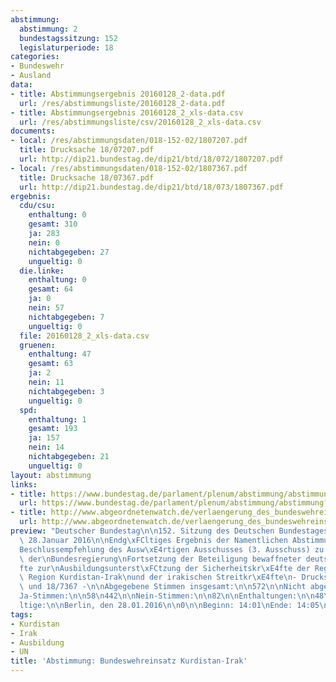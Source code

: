 ```yaml
---
abstimmung:
  abstimmung: 2
  bundestagssitzung: 152
  legislaturperiode: 18
categories:
- Bundeswehr
- Ausland
data:
- title: Abstimmungsergebnis 20160128_2-data.pdf
  url: /res/abstimmungsliste/20160128_2-data.pdf
- title: Abstimmungsergebnis 20160128_2_xls-data.csv
  url: /res/abstimmungsliste/csv/20160128_2_xls-data.csv
documents:
- local: /res/abstimmungsdaten/018-152-02/1807207.pdf
  title: Drucksache 18/07207.pdf
  url: http://dip21.bundestag.de/dip21/btd/18/072/1807207.pdf
- local: /res/abstimmungsdaten/018-152-02/1807367.pdf
  title: Drucksache 18/07367.pdf
  url: http://dip21.bundestag.de/dip21/btd/18/073/1807367.pdf
ergebnis:
  cdu/csu:
    enthaltung: 0
    gesamt: 310
    ja: 283
    nein: 0
    nichtabgegeben: 27
    ungueltig: 0
  die.linke:
    enthaltung: 0
    gesamt: 64
    ja: 0
    nein: 57
    nichtabgegeben: 7
    ungueltig: 0
  file: 20160128_2_xls-data.csv
  gruenen:
    enthaltung: 47
    gesamt: 63
    ja: 2
    nein: 11
    nichtabgegeben: 3
    ungueltig: 0
  spd:
    enthaltung: 1
    gesamt: 193
    ja: 157
    nein: 14
    nichtabgegeben: 21
    ungueltig: 0
layout: abstimmung
links:
- title: https://www.bundestag.de/parlament/plenum/abstimmung/abstimmung?id=383
  url: https://www.bundestag.de/parlament/plenum/abstimmung/abstimmung?id=383
- title: http://www.abgeordnetenwatch.de/verlaengerung_des_bundeswehreinsatzes_in_nord_irak-1105-783.html
  url: http://www.abgeordnetenwatch.de/verlaengerung_des_bundeswehreinsatzes_in_nord_irak-1105-783.html
preview: "Deutscher Bundestag\n\n152. Sitzung des Deutschen Bundestages\nam Donnerstag,\
  \ 28.Januar 2016\n\nEndg\xFCltiges Ergebnis der Namentlichen Abstimmung Nr. 2\n\n\
  Beschlussempfehlung des Ausw\xE4rtigen Ausschusses (3. Ausschuss) zu dem Antrag\
  \ der\nBundesregierung\nFortsetzung der Beteiligung bewaffneter deutscher Streitkr\xE4\
  fte zur\nAusbildungsunterst\xFCtzung der Sicherheitskr\xE4fte der Regierung der\
  \ Region Kurdistan-Irak\nund der irakischen Streitkr\xE4fte\n- Drucksachen 18/7207\
  \ und 18/7367 -\n\nAbgegebene Stimmen insgesamt:\n\n572\n\nNicht abgegebene Stimmen:\n\
  Ja-Stimmen:\n\n58\n442\n\nNein-Stimmen:\n\n82\n\nEnthaltungen:\n\n48\n\nUng\xFC\
  ltige:\n\nBerlin, den 28.01.2016\n\n0\n\nBeginn: 14:01\nEnde: 14:05\n"
tags:
- Kurdistan
- Irak
- Ausbildung
- UN
title: 'Abstimmung: Bundeswehreinsatz Kurdistan-Irak'
---
```

